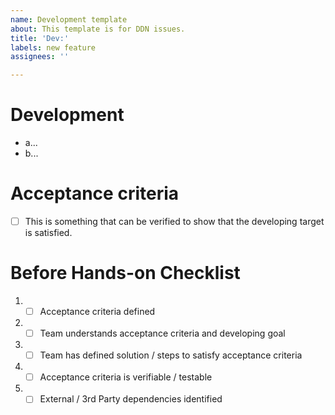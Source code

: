 ```yaml
---
name: Development template
about: This template is for DDN issues.
title: 'Dev:'
labels: new feature
assignees: ''

---
```


# Development

- a...
- b...

# Acceptance criteria

- [ ] This is something that can be verified to show that the developing target is satisfied.

# Before Hands-on Checklist 
1. - [ ] Acceptance criteria defined 
2. - [ ] Team understands acceptance criteria and developing goal 
3. - [ ] Team has defined solution / steps to satisfy acceptance criteria 
4. - [ ] Acceptance criteria is verifiable / testable 
5. - [ ] External / 3rd Party dependencies identified
